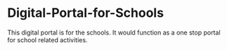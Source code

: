 # Digital-Portal-for-Schools
This digital portal is for the schools. It would function as a one stop portal for school related activities. 

